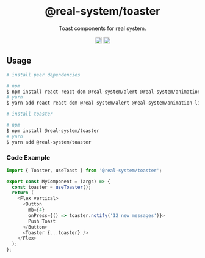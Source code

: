 <h1 align="center">@real-system/toaster</h1>
<p align="center">Toast components for real system.</p>
<p align="center">
<a href="https://www.npmjs.com/package/@real-system/toaster"><img src="https://badgen.net/npm/v/@real-system/toaster?label=&icon=npm&color=blue" alt="npm version" height="18"/></a>
<a href="https://www.npmjs.com/package/@real-system/toaster"><img src="https://badgen.net/bundlephobia/min/@real-system/toaster" alt="minified size" height="18"/></a>
</p>

## Usage

```bash
# install peer dependencies

# npm
$ npm install react react-dom @real-system/alert @real-system/animation-library @real-system/box-primitive @real-system/styling-library @real-system/theme-library @real-system/utils-library
# yarn
$ yarn add react react-dom @real-system/alert @real-system/animation-library @real-system/box-primitive @real-system/styling-library @real-system/theme-library @real-system/utils-library

# install toaster

# npm
$ npm install @real-system/toaster
# yarn
$ yarn add @real-system/toaster
```

### Code Example

```javascript
import { Toaster, useToast } from '@real-system/toaster';

export const MyComponent = (args) => {
  const toaster = useToaster();
  return (
    <Flex vertical>
      <Button
        mb={4}
        onPress={() => toaster.notify('12 new messages')}>
        Push Toast
      </Button>
      <Toaster {...toaster} />
    </Flex>
  );
};

```
